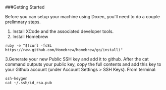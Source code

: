 ###Getting Started

Before you can setup your machine using Doxen, you'll need to do a couple prelimnary steps.

1. Install XCode and the associated developer tools.
2. Install Homebrew
```
ruby -e "$(curl -fsSL https://raw.github.com/Homebrew/homebrew/go/install)"
```
3.Generate your new Public SSH key and add it to github. After the cat command outputs your public key, copy the full contents and add this key to your Github account (under Account Settings > SSH Keys). From terminal:
```
ssh-keygen
cat ~/.ssh/id_rsa.pub
```
